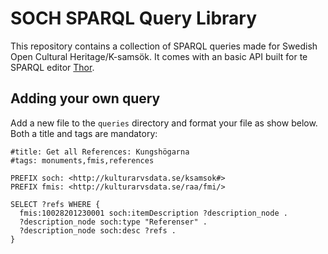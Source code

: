 # SOCH SPARQL Query Library

This repository contains a collection of SPARQL queries made for Swedish Open Cultural Heritage/K-samsök. It comes with an basic API built for te SPARQL editor [Thor](https://github.com/Abbe98/thor).

## Adding your own query

Add a new file to the `queries` directory and format your file as show below. Both a title and tags are mandatory:

```sparql
#title: Get all References: Kungshögarna
#tags: monuments,fmis,references

PREFIX soch: <http://kulturarvsdata.se/ksamsok#>
PREFIX fmis: <http://kulturarvsdata.se/raa/fmi/>

SELECT ?refs WHERE {
  fmis:10028201230001 soch:itemDescription ?description_node .
  ?description_node soch:type "Referenser" .
  ?description_node soch:desc ?refs .
}
```
